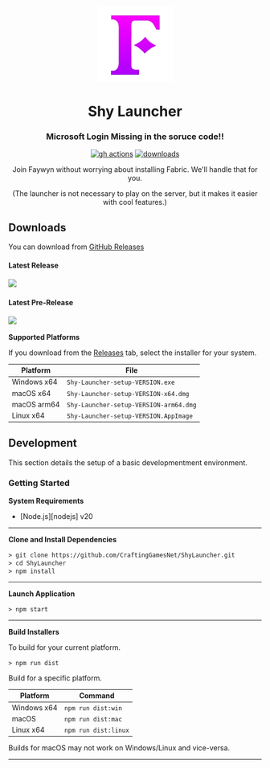 <p align="center"><img src="./app/assets/images/SealCircle.png" width="150px" height="150px" alt="aventium softworks"></p>

<h1 align="center">Shy Launcher</h1>

<h3 align="center">Microsoft Login Missing in the soruce code!!</h3>

[<p align="center"><img src="https://img.shields.io/github/actions/workflow/status/CraftingGamesNet/ShyLauncher/build.yml?branch=master&style=for-the-badge" alt="gh actions">](https://github.com/CraftingGamesNet/ShyLauncher/actions) [<img src="https://img.shields.io/github/downloads/CraftingGamesNet/ShyLauncher/total.svg?style=for-the-badge" alt="downloads">](https://github.com/CraftingGamesNet/ShyLauncher/releases)

<p align="center">Join Faywyn without worrying about installing Fabric. We'll handle that for you.</p>
<p align="center">(The launcher is not necessary to play on the server, but it makes it easier with cool features.)</p>

## Downloads

You can download from [GitHub Releases](https://github.com/CraftingGamesNet/ShyLauncher/releases)

#### Latest Release

[![](https://img.shields.io/github/release/CraftingGamesNet/ShyLauncher.svg?style=flat-square)](https://github.com/dscalzi/ShyLauncher/releases/latest)

#### Latest Pre-Release
[![](https://img.shields.io/github/release/CraftingGamesNet/ShyLauncher/all.svg?style=flat-square)](https://github.com/dscalzi/ShyLauncher/releases)

**Supported Platforms**

If you download from the [Releases](https://github.com/CraftingGamesNet/ShyLauncher/releases) tab, select the installer for your system.

| Platform | File |
| -------- | ---- |
| Windows x64 | `Shy-Launcher-setup-VERSION.exe` |
| macOS x64 | `Shy-Launcher-setup-VERSION-x64.dmg` |
| macOS arm64 | `Shy-Launcher-setup-VERSION-arm64.dmg` |
| Linux x64 | `Shy-Launcher-setup-VERSION.AppImage` |

## Development

This section details the setup of a basic developmentment environment.

### Getting Started

**System Requirements**

* [Node.js][nodejs] v20

---

**Clone and Install Dependencies**

```console
> git clone https://github.com/CraftingGamesNet/ShyLauncher.git
> cd ShyLauncher
> npm install
```

---

**Launch Application**

```console
> npm start
```

---

**Build Installers**

To build for your current platform.

```console
> npm run dist
```

Build for a specific platform.

| Platform    | Command              |
| ----------- | -------------------- |
| Windows x64 | `npm run dist:win`   |
| macOS       | `npm run dist:mac`   |
| Linux x64   | `npm run dist:linux` |

Builds for macOS may not work on Windows/Linux and vice-versa.

---
